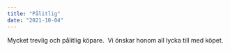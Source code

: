 ```yaml
---
title: "Pålitlig"
date: "2021-10-04"
---
```


Mycket trevlig och pålitlig köpare.  Vi önskar honom all lycka till med köpet.
